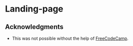 # Landing-page

## Acknowledgments

- This was not possible without the help of [FreeCodeCamp](https://www.freecodecamp.org/).

